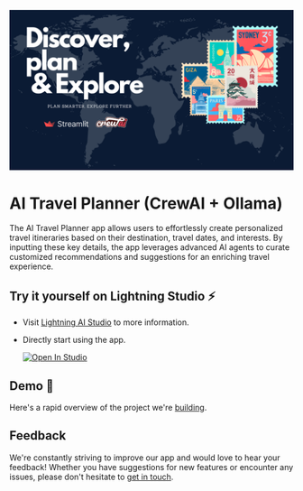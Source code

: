 ![Travel Planner](src/banner.png)
# AI Travel Planner (CrewAI + Ollama)

The AI Travel Planner app allows users to effortlessly create personalized travel itineraries based on their destination, travel dates, and interests. By inputting these key details, the app leverages advanced AI agents to curate customized recommendations and suggestions for an enriching travel experience.

## Try it yourself on Lightning Studio ⚡️

- Visit [Lightning AI Studio](https://lightning.ai/atadanicen/studios/ai-travel-planner-crewai-ollama) to more information.

- Directly start using the app.

    <a target="_blank" href="https://lightning.ai/atadanicen/studios/trip-planner">
    <img src="https://pl-bolts-doc-images.s3.us-east-2.amazonaws.com/app-2/studio-badge.svg" alt="Open In Studio"/>
    </a>

## Demo 🎥

Here's a rapid overview of the project we're [building]("https://www.youtube.com/watch?v=Gmj6a3h-MRU").

## Feedback

We're constantly striving to improve our app and would love to hear your feedback! Whether you have suggestions for new features or encounter any issues, please don't hesitate to [get in touch](mailto:atadanicen@gmail.com).
